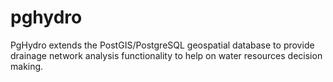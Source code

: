 # pghydro
PgHydro extends the PostGIS/PostgreSQL geospatial database to provide drainage network analysis functionality to help on water resources decision making.
